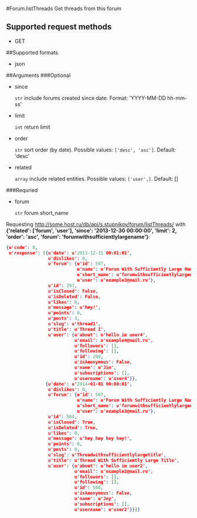 #Forum.listThreads
Get threads from this forum

## Supported request methods 
* GET

##Supported formats
* json

##Arguments
###Optional
* since

   ```str``` include forums created since date. Format: 'YYYY-MM-DD hh-mm-ss'
* limit

   ```int``` return limit
* order

   ```str``` sort order (by date). Possible values: ```['desc', 'asc']```. Default: 'desc'
* related

   ```array``` include related entities. Possible values: ```['user',]```. Default: []


###Requried
* forum

   ```str``` forum short_name


Requesting http://some.host.ru/db/api/s.stupnikov/forum/listThreads/ with **{'related': ['forum', 'user'], 'since': '2013-12-30 00:00:00', 'limit': 2, 'order': 'asc', 'forum': 'forumwithsufficientlylargename'}**:
```json
{u'code': 0,
 u'response': [{u'date': u'2013-12-31 00:01:01',
                u'dislikes': 0,
                u'forum': {u'id': 507,
                           u'name': u'Forum With Sufficiently Large Name',
                           u'short_name': u'forumwithsufficientlylargename',
                           u'user': u'example3@mail.ru'},
                u'id': 297,
                u'isClosed': False,
                u'isDeleted': False,
                u'likes': 0,
                u'message': u'hey!',
                u'points': 0,
                u'posts': 3,
                u'slug': u'thread1',
                u'title': u'Thread I',
                u'user': {u'about': u'hello im user4',
                          u'email': u'example4@mail.ru',
                          u'followers': [],
                          u'following': [],
                          u'id': 209,
                          u'isAnonymous': False,
                          u'name': u'Jim',
                          u'subscriptions': [],
                          u'username': u'user4'}},
               {u'date': u'2014-01-01 00:00:01',
                u'dislikes': 0,
                u'forum': {u'id': 507,
                           u'name': u'Forum With Sufficiently Large Name',
                           u'short_name': u'forumwithsufficientlylargename',
                           u'user': u'example3@mail.ru'},
                u'id': 504,
                u'isClosed': True,
                u'isDeleted': True,
                u'likes': 0,
                u'message': u'hey hey hey hey!',
                u'points': 0,
                u'posts': 0,
                u'slug': u'Threadwithsufficientlylargetitle',
                u'title': u'Thread With Sufficiently Large Title',
                u'user': {u'about': u'hello im user2',
                          u'email': u'example2@mail.ru',
                          u'followers': [],
                          u'following': [],
                          u'id': 508,
                          u'isAnonymous': False,
                          u'name': u'Jey',
                          u'subscriptions': [],
                          u'username': u'user2'}}]}
```
